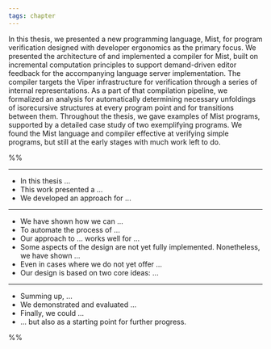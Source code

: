 ```yaml
---
tags: chapter
---
```


In this thesis, we presented a new programming language, Mist, for program verification designed with developer ergonomics as the primary focus. We presented the architecture of and implemented a compiler for Mist, built on incremental computation principles to support demand-driven editor feedback for the accompanying language server implementation. The compiler targets the Viper infrastructure for verification through a series of internal representations. As a part of that compilation pipeline, we formalized an analysis for automatically determining necessary unfoldings of isorecursive structures at every program point and for transitions between them. Throughout the thesis, we gave examples of Mist programs, supported by a detailed case study of two exemplifying programs. We found the Mist language and compiler effective at verifying simple programs, but still at the early stages with much work left to do.

%%

---

- In this thesis ...
- This work presented a ...
- We developed an approach for ...

---

- We have shown how we can ...
- To automate the process of ...
- Our approach to ... works well for ...
- Some aspects of the design are not yet fully implemented. Nonetheless, we have shown ...
- Even in cases where we do not yet offer ...
- Our design is based on two core ideas: ...

---

- Summing up, ...
- We demonstrated and evaluated ...
- Finally, we could ...
- ... but also as a starting point for further progress.

%%
